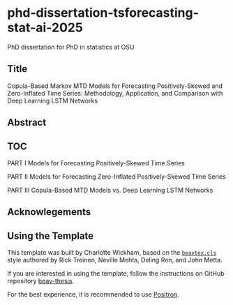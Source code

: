 # phd-dissertation-tsforecasting-stat-ai-2025
PhD dissertation for PhD in statistics at OSU

## Title

Copula-Based Markov MTD Models for Forecasting Positively-Skewed and Zero-Inflated Time Series: Methodology, Application, and Comparison with Deep Learning LSTM Networks

## Abstract

## TOC

PART I Models for Forecasting Positively-Skewed Time Series

PART II Models for Forecasting Zero-Inflated Positively-Skewed Time Series

PART III Copula-Based MTD Models vs. Deep Learning LSTM Networks

## Acknowlegements

## Using the Template

This template was built by Charlotte Wickham, based on the [`beavtex.cls`](_extensions/beav/beavtex.cls) style authored by Rick Treinen, Neville Mehta, Deling Ren, and John Metta.

If you are interested in using the template, follow the instructions on GitHub repository [beav-thesis](https://github.com/cwickham/beav-thesis). 

For the best experience, it is recommended to use [Positron](https://positron.posit.co). 
